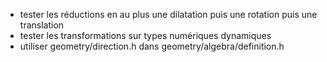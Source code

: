* tester les réductions en au plus une dilatation puis une rotation puis une translation
* tester les transformations sur types numériques dynamiques
* utiliser geometry/direction.h dans geometry/algebra/definition.h
